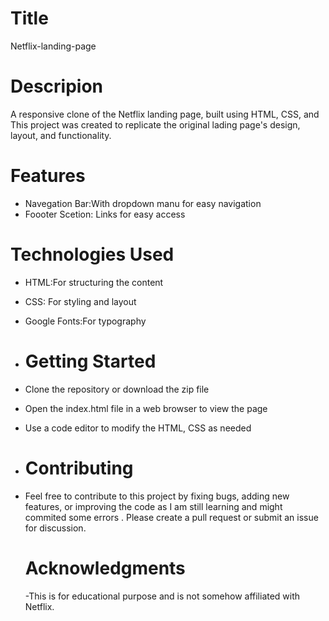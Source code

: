 # Title
Netflix-landing-page
# Descripion 
A responsive clone of the Netflix landing page, built using HTML, CSS, and  This project was created  to replicate the original lading page's design, layout, and functionality.
# Features
- Navegation Bar:With dropdown manu for easy navigation
- Foooter Scetion: Links for easy access



# Technologies Used 
- HTML:For  structuring the content
- CSS: For styling and layout
- Google Fonts:For typography

- # Getting Started
- Clone the repository or download the zip file
 - Open the index.html file in a web browser to view the page
 - Use a code editor to modify the HTML, CSS as needed

 - # Contributing
 - Feel free to contribute to this project by fixing bugs, adding new features, or improving the code as I am still learning and might commited some errors . Please create a pull request or submit an issue for discussion.

   # Acknowledgments
   -This is for  educational purpose and is not somehow affiliated with Netflix.




